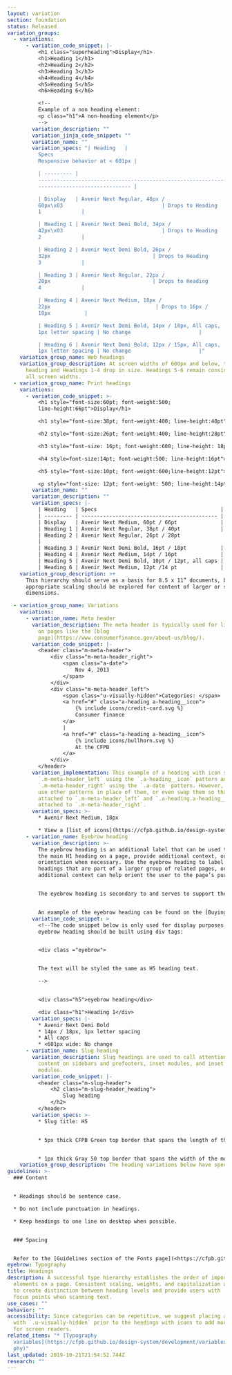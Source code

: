 ```yaml
---
layout: variation
section: foundation
status: Released
variation_groups:
  - variations:
      - variation_code_snippet: |-
          <h1 class="superheading">Display</h1>
          <h1>Heading 1</h1>
          <h2>Heading 2</h2>
          <h3>Heading 3</h3>
          <h4>Heading 4</h4>
          <h5>Heading 5</h5>
          <h6>Heading 6</h6>

          <!--
          Example of a non heading element:
          <p class="h1">A non-heading element</p>
          -->
        variation_description: ""
        variation_jinja_code_snippet: ""
        variation_name: ""
        variation_specs: "| Heading   |
          Specs                                                            |
          Responsive behavior at < 601px |

          | --------- |
          ---------------------------------------------------------------- |
          ------------------------------ |

          | Display   | Avenir Next Regular, 48px /
          60px\x03                                | Drops to Heading
          1             |

          | Heading 1 | Avenir Next Demi Bold, 34px /
          42px\x03                                | Drops to Heading
          2             |

          | Heading 2 | Avenir Next Demi Bold, 26px /
          32px                                 | Drops to Heading
          3             |

          | Heading 3 | Avenir Next Regular, 22px /
          28px                                 | Drops to Heading
          4             |

          | Heading 4 | Avenir Next Medium, 18px /
          22px                                  | Drops to 16px /
          18px           |

          | Heading 5 | Avenir Next Demi Bold, 14px / 18px, All caps,
          1px letter spacing | No change                      |

          | Heading 6 | Avenir Next Demi Bold, 12px / 15px, All caps,
          1px letter spacing | No change                      |"
    variation_group_name: Web headings
    variation_group_description: At screen widths of 600px and below, the Display
      heading and Headings 1-4 drop in size. Headings 5-6 remain consistent at
      all screen widths.
  - variation_group_name: Print headings
    variations:
      - variation_code_snippet: >-
          <h1 style="font-size:60pt; font-weight:500;
          line-height:66pt">Display</h1>

          <h1 style="font-size:38pt; font-weight:400; line-height:40pt">Heading 1</h1>

          <h2 style="font-size:26pt; font-weight:400; line-height:28pt">Heading 2</h2>

          <h3 style="font-size: 16pt; font-weight:600; line-height: 18pt">Heading 3</h3>

          <h4 style=font-size:14pt; font-weight:500; line-height:16pt">Heading 4</h4>

          <h5 style="font-size:10pt; font-weight:600;line-height:12pt">Heading 5</h5>

          <p style="font-size: 12pt; font-weight: 500; line-height:14pt">Heading 6</p>
        variation_name: ""
        variation_description: ""
        variation_specs: |-
          | Heading   | Specs                                        |
          | --------- | -------------------------------------------- |
          | Display   | Avenir Next Medium, 60pt / 66pt              |
          | Heading 1 | Avenir Next Regular, 38pt / 40pt             |
          | Heading 2 | Avenir Next Regular, 26pt / 28pt
          |
          | Heading 3 | Avenir Next Demi Bold, 16pt / 18pt           |
          | Heading 4 | Avenir Next Medium, 14pt / 16pt              |
          | Heading 5 | Avenir Next Demi Bold, 10pt / 12pt, all caps |
          | Heading 6 | Avenir Next Medium, 12pt /14 pt              |
    variation_group_description: >+
      This hierarchy should serve as a basis for 8.5 x 11” documents, but
      appropriate scaling should be explored for content of larger or smaller
      dimensions.

  - variation_group_name: Variations
    variations:
      - variation_name: Meta header
        variation_description: The meta header is typically used for listing categories
          on pages like the [blog
          page](https://www.consumerfinance.gov/about-us/blog/).
        variation_code_snippet: |-
          <header class="m-meta-header">
              <div class="m-meta-header_right">
                  <span class="a-date">
                      Nov 4, 2013
                  </span>
              </div>
              <div class="m-meta-header_left">
                  <span class="u-visually-hidden">Categories: </span>
                  <a href="#" class="a-heading a-heading__icon">
                      {% include icons/credit-card.svg %}
                      Consumer finance
                  </a>
                  |
                  <a href="#" class="a-heading a-heading__icon">
                      {% include icons/bullhorn.svg %}
                      At the CFPB
                  </a>
              </div>
          </header>
        variation_implementation: This example of a heading with icon shows
          `.m-meta-header_left` using the `.a-heading__icon` pattern and
          `.m-meta-header_right` using the `.a-date` pattern. However, you could
          use other patterns in place of them, or even swap them so that date is
          attached to `.m-meta-header_left` and `.a-heading.a-heading__icon` is
          attached to `.m-meta-header_right`.
        variation_specs: >-
          * Avenir Next Medium, 18px

          * View a [list of icons](https://cfpb.github.io/design-system/foundation/iconography). Icon height is constrained to 19px.
      - variation_name: Eyebrow heading
        variation_description: >-
          The eyebrow heading is an additional label that can be used to support
          the main H1 heading on a page, provide additional context, or
          orientation when necessary. Use the eyebrow heading to label page
          headings that are part of a larger group of related pages, or when
          additional context can help orient the user to the page’s purpose.


          The eyebrow heading is secondary to and serves to support the main page heading. So it should be concise and shorter than the main page heading.


          An example of the eyebrow heading can be found on the [Buying a House journey pages](https://www.consumerfinance.gov/owning-a-home/process/prepare/).
        variation_code_snippet: >
          <!--The code snippet below is only used for display purposes. The
          eyebrow heading should be built using div tags:


          <div class ="eyebrow">


          The text will be styled the same as H5 heading text.

          -->


          <div class="h5">eyebrow heading</div>

          <div class="h1">Heading 1</div>
        variation_specs: |-
          * Avenir Next Demi Bold
          * 14px / 18px, 1px letter spacing
          * All caps
          * <601px wide: No change
      - variation_name: Slug heading
        variation_description: Slug headings are used to call attention to and lead
          content on sidebars and prefooters, inset modules, and inset email
          modules.
        variation_code_snippet: |-
          <header class="m-slug-header">
              <h2 class="m-slug-header_heading">
                  Slug heading
              </h2>
          </header>
        variation_specs: >-
          * Slug title: H5


          * 5px thick CFPB Green top border that spans the length of the title


          * 1px thick Gray 50 top border that spans the width of the module or column
    variation_group_description: The heading variations below have specific use cases.
guidelines: >-
  ### Content


  * Headings should be sentence case.

  * Do not include punctuation in headings.

  * Keep headings to one line on desktop when possible.


  ### Spacing


  Refer to the [Guidelines section of the Fonts page](<https://cfpb.github.io/design-system/foundation/fonts#guidelines>) for information about heading spacing.
eyebrow: Typography
title: Headings
description: A successful type hierarchy establishes the order of importance of
  elements on a page. Consistent scaling, weights, and capitalization are used
  to create distinction between heading levels and provide users with  familiar
  focus points when scanning text.
use_cases: ""
behavior: ""
accessibility: Since categories can be repetitive, we suggest placing a label
  with `.u-visually-hidden` prior to the headings with icons to add more context
  for screen readers.
related_items: "* [Typography
  variables](https://cfpb.github.io/design-system/development/variables#typogra\
  phy)"
last_updated: 2019-10-21T21:54:52.744Z
research: ""
---
```

